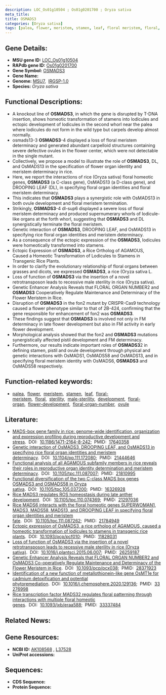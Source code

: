 ```yaml
---
description: LOC_Os01g10504 ; Os01g0201700 ; Oryza sativa
meta_title:
title: OSMADS3
categories: [Oryza sativa]
tags: [palea, flower, meristem, stamen, leaf, floral meristem, floral, sterility, male sterility, development, floral organ, flower development, floral organ number, ovule]
---
```


## Gene Details:
- **MSU gene ID:** [LOC_Os01g10504](http://rice.uga.edu/cgi-bin/ORF_infopage.cgi?orf=LOC_Os01g10504)  
- **RAPdb gene ID:** [Os01g0201700](https://rapdb.dna.affrc.go.jp/locus/?name=Os01g0201700)  
- **Gene Symbol:** <u>OSMADS3</u>
- **Gene Name:**
- **Genome:**  [MSU7](http://rice.uga.edu/),&nbsp;&nbsp;[IRGSP-1.0](https://rapdb.dna.affrc.go.jp/download/irgsp1.html)
- **Species:** *Oryza sativa*

## Functional Descriptions:
   - A knockout line of **OSMADS3**, in which the gene is disrupted by T-DNA insertion, shows homeotic transformation of stamens into lodicules and ectopic development of lodicules in the second whorl near the palea where lodicules do not form in the wild type but carpels develop almost normally.
   - osmads13-3 **OSMADS3**-4 displayed a loss of floral meristem determinacy and generated abundant carpelloid structures containing severe defective ovules in the flower center, which were not detectable in the single mutant.
   - Collectively, we propose a model to illustrate the role of **OSMADS3**, DL, and OsMADS13 in the specification of flower organ identity and meristem determinacy in rice.
   - Here, we report the interactions of rice (Oryza sativa) floral homeotic genes, **OSMADS3** (a C-class gene), OsMADS13 (a D-class gene), and DROOPING LEAF (DL), in specifying floral organ identities and floral meristem determinacy.
   - This indicates that **OSMADS3** plays a synergistic role with OsMADS13 in both ovule development and floral meristem termination.
   - Strikingly, **OSMADS3**-4 dl-sup6 displayed a severe loss of floral meristem determinacy and produced supernumerary whorls of lodicule-like organs at the forth whorl, suggesting that **OSMADS3** and DL synergistically terminate the floral meristem.
   - Genetic interaction of **OSMADS3**, DROOPING LEAF, and OsMADS13 in specifying rice floral organ identities and meristem determinacy.
   - As a consequence of the ectopic expression of the **OSMADS3**, lodicules were homeotically transformed into stamens.
   - Ectopic Expression of **OSMADS3**, a Rice Ortholog of AGAMOUS, Caused a Homeotic Transformation of Lodicules to Stamens in Transgenic Rice Plants.
   - In order to clarify the evolutionary relationship of floral organs between grasses and dicots, we expressed **OSMADS3**, a rice (Oryza sativa L.
   - Loss of function of **OSMADS3** via the insertion of a novel retrotransposon leads to recessive male sterility in rice (Oryza sativa).
   - Genetic Enhancer Analysis Reveals that FLORAL ORGAN NUMBER2 and **OSMADS3** Cooperatively Regulate Maintenance and Determinacy of the Flower Meristem in Rice.
   - Disruption of **OSMADS3** in the fon2 mutant by CRISPR-Cas9 technology caused a flower phenotype similar to that of 2B-424, confirming that the gene responsible for enhancement of fon2 was **OSMADS3**.
   - These findings suggest that **OSMADS3** is involved not only in FM determinacy in late flower development but also in FM activity in early flower development.
   - Morphological analysis showed that the fon2 and **OSMADS3** mutations synergistically affected pistil development and FM determinacy.
   - Furthermore, our results indicate important roles of **OSMADS3**2 in defining stamen, pistil and ovule development through physical and genetic interactions with OsMADS1, OsMADS58 and OsMADS13, and in specifying floral meristem identity with OsMADS6, **OSMADS3** and OsMADS58 respectively.

## Function-related keywords:
   - [palea](/tags/palea/),&nbsp;&nbsp;[flower](/tags/flower/),&nbsp;&nbsp;[meristem](/tags/meristem/),&nbsp;&nbsp;[stamen](/tags/stamen/),&nbsp;&nbsp;[leaf](/tags/leaf/),&nbsp;&nbsp;[floral-meristem](/tags/floral-meristem/),&nbsp;&nbsp;[floral](/tags/floral/),&nbsp;&nbsp;[sterility](/tags/sterility/),&nbsp;&nbsp;[male-sterility](/tags/male-sterility/),&nbsp;&nbsp;[development](/tags/development/),&nbsp;&nbsp;[floral-organ](/tags/floral-organ/),&nbsp;&nbsp;[flower-development](/tags/flower-development/),&nbsp;&nbsp;[floral-organ-number](/tags/floral-organ-number/),&nbsp;&nbsp;[ovule](/tags/ovule/)

## Literature:
   - [MADS-box gene family in rice: genome-wide identification, organization and expression profiling during reproductive development and stress](https://www.doi.org/10.1186/1471-2164-8-242).&nbsp;&nbsp;DOI:&nbsp;&nbsp;[10.1186/1471-2164-8-242](https://www.doi.org/10.1186/1471-2164-8-242);&nbsp;&nbsp;PMID:&nbsp;&nbsp;[17640358](https://pubmed.ncbi.nlm.nih.gov/17640358/)
   - [Genetic interaction of OsMADS3, DROOPING LEAF, and OsMADS13 in specifying rice floral organ identities and meristem determinacy](https://www.doi.org/10.1104/pp.111.172080).&nbsp;&nbsp;DOI:&nbsp;&nbsp;[10.1104/pp.111.172080](https://www.doi.org/10.1104/pp.111.172080);&nbsp;&nbsp;PMID:&nbsp;&nbsp;[21444646](https://pubmed.ncbi.nlm.nih.gov/21444646/)
   - [Functional analysis of all AGAMOUS subfamily members in rice reveals their roles in reproductive organ identity determination and meristem determinacy](https://www.doi.org/10.1105/tpc.111.087007).&nbsp;&nbsp;DOI:&nbsp;&nbsp;[10.1105/tpc.111.087007](https://www.doi.org/10.1105/tpc.111.087007);&nbsp;&nbsp;PMID:&nbsp;&nbsp;[21810995](https://pubmed.ncbi.nlm.nih.gov/21810995/)
   - [Functional diversification of the two C-class MADS box genes OSMADS3 and OSMADS58 in Oryza sativa](https://www.doi.org/10.1105/tpc.105.037200).&nbsp;&nbsp;DOI:&nbsp;&nbsp;[10.1105/tpc.105.037200](https://www.doi.org/10.1105/tpc.105.037200);&nbsp;&nbsp;PMID:&nbsp;&nbsp;[16326928](https://pubmed.ncbi.nlm.nih.gov/16326928/)
   - [Rice MADS3 regulates ROS homeostasis during late anther development](https://www.doi.org/10.1105/tpc.110.074369).&nbsp;&nbsp;DOI:&nbsp;&nbsp;[10.1105/tpc.110.074369](https://www.doi.org/10.1105/tpc.110.074369);&nbsp;&nbsp;PMID:&nbsp;&nbsp;[21297036](https://pubmed.ncbi.nlm.nih.gov/21297036/)
   - [Rice MADS6 interacts with the floral homeotic genes SUPERWOMAN1, MADS3, MADS58, MADS13, and DROOPING LEAF in specifying floral organ identities and meristem fate](https://www.doi.org/10.1105/tpc.111.087262).&nbsp;&nbsp;DOI:&nbsp;&nbsp;[10.1105/tpc.111.087262](https://www.doi.org/10.1105/tpc.111.087262);&nbsp;&nbsp;PMID:&nbsp;&nbsp;[21784949](https://pubmed.ncbi.nlm.nih.gov/21784949/)
   - [Ectopic expression of OsMADS3, a rice ortholog of AGAMOUS, caused a homeotic transformation of lodicules to stamens in transgenic rice plants](https://www.doi.org/10.1093/pcp/pcf010).&nbsp;&nbsp;DOI:&nbsp;&nbsp;[10.1093/pcp/pcf010](https://www.doi.org/10.1093/pcp/pcf010);&nbsp;&nbsp;PMID:&nbsp;&nbsp;[11828031](https://pubmed.ncbi.nlm.nih.gov/11828031/)
   - [Loss of function of OsMADS3 via the insertion of a novel retrotransposon leads to recessive male sterility in rice (Oryza sativa)](https://www.doi.org/10.1016/j.plantsci.2015.06.007).&nbsp;&nbsp;DOI:&nbsp;&nbsp;[10.1016/j.plantsci.2015.06.007](https://www.doi.org/10.1016/j.plantsci.2015.06.007);&nbsp;&nbsp;PMID:&nbsp;&nbsp;[26259187](https://pubmed.ncbi.nlm.nih.gov/26259187/)
   - [Genetic Enhancer Analysis Reveals that FLORAL ORGAN NUMBER2 and OsMADS3 Co-operatively Regulate Maintenance and Determinacy of the Flower Meristem in Rice](https://www.doi.org/10.1093/pcp/pcx038).&nbsp;&nbsp;DOI:&nbsp;&nbsp;[10.1093/pcp/pcx038](https://www.doi.org/10.1093/pcp/pcx038);&nbsp;&nbsp;PMID:&nbsp;&nbsp;[28371923](https://pubmed.ncbi.nlm.nih.gov/28371923/)
   - [Identification of a new function of metallothionein-like gene OsMT1e for cadmium detoxification and potential phytoremediation](https://www.doi.org/10.1016/j.chemosphere.2020.129136).&nbsp;&nbsp;DOI:&nbsp;&nbsp;[10.1016/j.chemosphere.2020.129136](https://www.doi.org/10.1016/j.chemosphere.2020.129136);&nbsp;&nbsp;PMID:&nbsp;&nbsp;[33276998](https://pubmed.ncbi.nlm.nih.gov/33276998/)
   - [Rice transcription factor MADS32 regulates floral patterning through interactions with multiple floral homeotic genes](https://www.doi.org/10.1093/jxb/eraa588).&nbsp;&nbsp;DOI:&nbsp;&nbsp;[10.1093/jxb/eraa588](https://www.doi.org/10.1093/jxb/eraa588);&nbsp;&nbsp;PMID:&nbsp;&nbsp;[33337484](https://pubmed.ncbi.nlm.nih.gov/33337484/)

## Related News:

## Gene Resources:
- **NCBI ID:**  [AK108568](http://www.ncbi.nlm.nih.gov/nuccore/AK108568)&nbsp;,&nbsp;[L37528](http://www.ncbi.nlm.nih.gov/nuccore/L37528)
- **UniProt accessions:** [](https://www.uniprot.org/uniprotkb//entry)

## Sequences:
- **CDS Sequence:**
- **Protein Sequence:**

